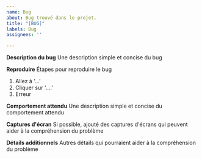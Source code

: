 ```yaml
---
name: Bug
about: Bug trouvé dans le projet.
title: "[BUG]"
labels: Bug
assignees: ''

---
```


**Description du bug**
Une description simple et concise du bug

**Reproduire**
Étapes pour reproduire le bug
1. Allez à '...'
2. Cliquer sur '....'
3. Erreur

**Comportement attendu**
Une description simple et concise du comportement attendu

**Captures d'écran**
Si possible, ajouté des captures d'écrans qui peuvent aider à la compréhension du problème

**Détails additionnels**
Autres détails qui pourraient aider à la compréhension du problème
